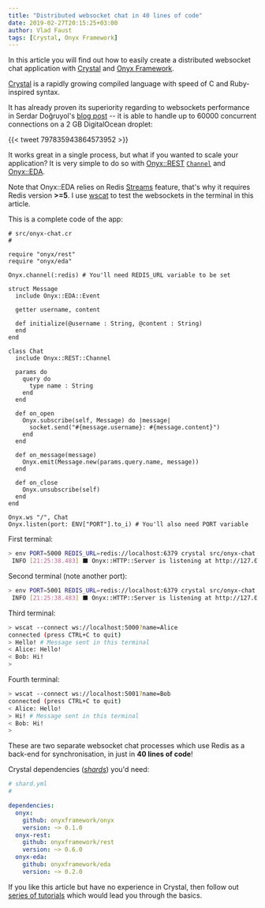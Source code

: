 ```yaml
---
title: "Distributed websocket chat in 40 lines of code"
date: 2019-02-27T20:15:25+03:00
author: Vlad Faust
tags: [Crystal, Onyx Framework]
---
```


In this article you will find out how to easily create a distributed websocket chat application with [Crystal](https://crystal-lang.org) and [Onyx Framework](https://onyxframework.org).

<!--more-->

[Crystal](https://crystal-lang.org) is a rapidly growing compiled language with speed of C and Ruby-inspired syntax.

It has already proven its superiority regarding to websockets performance in Serdar Doğruyol's [blog post](http://serdardogruyol.com/benchmarking-and-scaling-websockets-handling-60000-concurrent-connections-with-kemal) -- it is able to handle up to 60000 concurrent connections on a 2 GB DigitalOcean droplet:

<div class="twitter-widget-wrapper">
{{< tweet 797835943864573952 >}}
</div>

It works great in a single process, but what if you wanted to scale your application? It is very simple to do so with [Onyx::REST](https://github.com/onyxframework/rest) [`Channel`](https://api.onyxframework.org/rest/Onyx/REST/Channel.html) and [Onyx::EDA](https://github.com/onyxframework/eda).

Note that Onyx::EDA relies on Redis [Streams](https://redis.io/topics/streams-intro) feature, that's why it requires Redis version **>=5**. I use [wscat](https://www.npmjs.com/package/wscat) to test the websockets in the terminal in this article.

This is a complete code of the app:

```crystal
# src/onyx-chat.cr
#

require "onyx/rest"
require "onyx/eda"

Onyx.channel(:redis) # You'll need REDIS_URL variable to be set

struct Message
  include Onyx::EDA::Event

  getter username, content

  def initialize(@username : String, @content : String)
  end
end

class Chat
  include Onyx::REST::Channel

  params do
    query do
      type name : String
    end
  end

  def on_open
    Onyx.subscribe(self, Message) do |message|
      socket.send("#{message.username}: #{message.content}")
    end
  end

  def on_message(message)
    Onyx.emit(Message.new(params.query.name, message))
  end

  def on_close
    Onyx.unsubscribe(self)
  end
end

Onyx.ws "/", Chat
Onyx.listen(port: ENV["PORT"].to_i) # You'll also need PORT variable
```

First terminal:

```sh
> env PORT=5000 REDIS_URL=redis://localhost:6379 crystal src/onyx-chat.cr
 INFO [21:25:38.483] ⬛ Onyx::HTTP::Server is listening at http://127.0.0.1:5000
```

Second terminal (note another port):

```sh
> env PORT=5001 REDIS_URL=redis://localhost:6379 crystal src/onyx-chat.cr
 INFO [21:25:38.483] ⬛ Onyx::HTTP::Server is listening at http://127.0.0.1:5001
```

Third terminal:

```sh
> wscat --connect ws://localhost:5000?name=Alice
connected (press CTRL+C to quit)
> Hello! # Message sent in this terminal
< Alice: Hello!
< Bob: Hi!
>
```

Fourth terminal:

```sh
> wscat --connect ws://localhost:5001?name=Bob
connected (press CTRL+C to quit)
< Alice: Hello!
> Hi! # Message sent in this terminal
< Bob: Hi!
>
```

These are two separate websocket chat processes which use Redis as a back-end for synchronisation, in just in **40 lines of code**!

Crystal dependencies ([*shards*](https://github.com/crystal-lang/shards)) you'd need:

```yaml
# shard.yml
#

dependencies:
  onyx:
    github: onyxframework/onyx
    version: ~> 0.1.0
  onyx-rest:
    github: onyxframework/rest
    version: ~> 0.6.0
  onyx-eda:
    github: onyxframework/eda
    version: ~> 0.2.0
```

If you like this article but have no experience in Crystal, then follow out [series of tutorials](/posts/creating-json-apis-with-onyx-part-1/) which would lead you through the basics.
